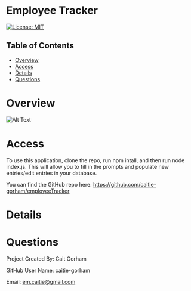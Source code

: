 # Employee Tracker

[![License: MIT](https://img.shields.io/badge/License-MIT-yellow.svg)](https://opensource.org/licenses/MIT)

## Table of Contents 

* [Overview](#Overview)
* [Access](#Access)
* [Details](#Details)
* [Questions](#Questions)


# Overview
 

![Alt Text](./assets/ProcessGIF.gif)


# Access

To use this application, clone the repo, run npm intall, and then run node index.js. This will allow you to fill in the prompts and populate new entries/edit entries in your database. 

You can find the GitHub repo here: https://github.com/caitie-gorham/employeeTracker

# Details



# Questions
Project Created By: Cait Gorham

GitHub User Name: caitie-gorham

Email: em.caitie@gmail.com